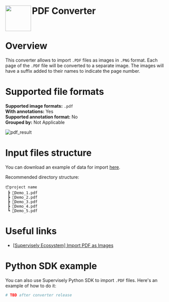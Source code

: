 <h1 align="left" style="border-bottom: 0"> <img align="left" src="https://github.com/supervisely-ecosystem/import-wizard-docs/assets/48913536/35d9e8eb-fd4b-4b25-96de-be8d8f191d46" width="80"> PDF Converter </h1>

<br>

# Overview

This converter allows to import `.PDF` files as images in `.PNG` format.
Each page of the `.PDF` file will be converted to a separate image. The images will have a suffix added to their names to indicate the page number.

# Supported file formats

**Supported image formats:** `.pdf`<br>
**With annotations:** Yes<br>
**Supported annotation format:** No<br>
**Grouped by:** Not Applicable<br>

![pdf_result](https://github.com/supervisely-ecosystem/import-wizard-docs/assets/48913536/488fec72-f2fe-4078-a4b3-3105a06e1b8a)

# Input files structure

You can download an example of data for import [here](https://github.com/supervisely-ecosystem/import-wizard-docs/files/14905329/Sample_PDF.zip).<br>

Recommended directory structure:

```text
📦project name
 ┣ 📜Demo_1.pdf
 ┣ 📜Demo_2.pdf
 ┣ 📜Demo_3.pdf
 ┣ 📜Demo_4.pdf
 ┗ 📜Demo_5.pdf
```

# Useful links
- [[Supervisely Ecosystem] Import PDF as Images](https://ecosystem.supervisely.com/apps/import-pdf-as-images)

# Python SDK example

You can also use Supervisely Python SDK to import `.PDF` files. Here's an example of how to do it:

```python
# TBD after converter release
```
